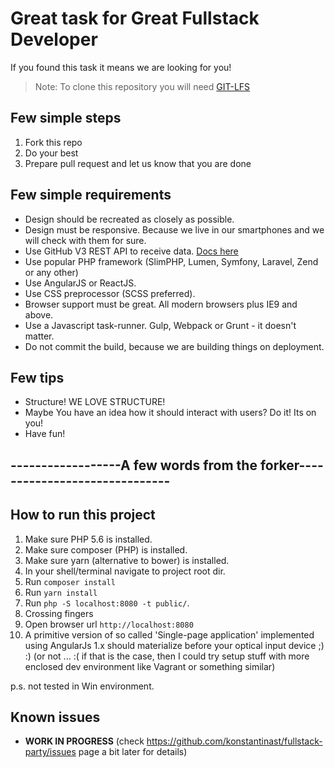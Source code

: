# Great task for Great Fullstack Developer

If you found this task it means we are looking for you!

> Note: To clone this repository you will need [GIT-LFS](https://git-lfs.github.com/)

## Few simple steps

1. Fork this repo
2. Do your best
3. Prepare pull request and let us know that you are done

## Few simple requirements

- Design should be recreated as closely as possible.
- Design must be responsive. Because we live in our smartphones and we will check with them for sure.
- Use GitHub V3 REST API to receive data. [Docs here](https://developer.github.com/v3/)
- Use popular PHP framework (SlimPHP, Lumen, Symfony, Laravel, Zend or any other)
- Use AngularJS or ReactJS.
- Use CSS preprocessor (SCSS preferred).
- Browser support must be great. All modern browsers plus IE9 and above.
- Use a Javascript task-runner. Gulp, Webpack or Grunt - it doesn't matter.
- Do not commit the build, because we are building things on deployment.

## Few tips

- Structure! WE LOVE STRUCTURE!
- Maybe You have an idea how it should interact with users? Do it! Its on you!
- Have fun!

## ------------------A few words from the forker------------------------------

## How to run this project

1. Make sure PHP 5.6 is installed.
2. Make sure composer (PHP) is installed.
3. Make sure yarn (alternative to bower) is installed.
4. In your shell/terminal navigate to project root dir.
5. Run `composer install`
6. Run `yarn install`
7. Run `php -S localhost:8080 -t public/`.
8. Crossing fingers
9. Open browser url `http://localhost:8080`
10. A primitive version of so called 'Single-page application' implemented using AngularJs 1.x should materialize before your optical input device ;) :) (or not ... :( if that is the case, then I could try setup stuff with more enclosed dev environment like Vagrant or something similar)

p.s. not tested in Win environment.

## Known issues

- **WORK IN PROGRESS** (check https://github.com/konstantinast/fullstack-party/issues page a bit later for details)

